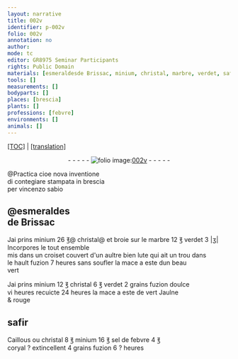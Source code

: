 ```yaml
---
layout: narrative
title: 002v
identifier: p-002v
folio: 002v
annotation: no
author:
mode: tc
editor: GR8975 Seminar Participants
rights: Public Domain
materials: [esmeraldesde Brissac, minium, christal, marbre, verdet, safir, Caillous, sel de febvre, coryal]
tools: []
measurements: []
bodyparts: []
places: [brescia]
plants: []
professions: [febvre]
environments: []
animals: []
---
```


<p><a href="{{ site.baseurl }}/diplomatic/">[TOC]</a> | <a href="{{ site.baseurl }}/texts/p-002v_tl/" target="_blank">[translation]</a></p><div class="folio" align="center">- - - - - <a href="http://gallica.bnf.fr/ark:/12148/btv1b10500001g/f10.image" target="_blank"><img src="https://cu-mkp.github.io/2017-workshop-edition/assets/photo-icon.png" alt="folio image: " style="display:inline-block; margin-bottom:-3px;"/>002v</a> - - - - - </div>  
  
@Practica cioe nova inventione<br/>di contegiare stampata in <span class="pl">brescia</span><br/>per vincenzo sabio
 
 
  <span class="add">

## @<span class="m">esmeraldes<br/>de Brissac</span>

</span> 
Jai prins <span class="m">miniu<span class="exp">m</span></span> 26 ℥@ <span class="m"><span class="exp">christ</span>al</span>@<span class="add"><span class="ill"></span> et broie sur le <span class="m">marbre</span></span> 12 ℥ <span class="m">v<span class="exp">er</span>det</span> 3 |ʒ| Incorpores le tout ensemble<br/> mis dans un <span class="exp">crois</span>et couvert d'un a<span class="exp">ultr</span>e bien lute qui ait un trou dans<br/> le hault fuzion 7 heures sans soufler la mace a este dun beau<br/> v<span class="exp">er</span>t
 
Jai prins <span class="m">miniu<span class="exp">m</span></span> 12 ℥ <span class="m"><span class="exp">christ</span>al</span> 6 ℥ <span class="m">v<span class="exp">er</span>det</span> 2 grains fuzion doulce<br/> vi heures recuicte 24 heures la mace a este de v<span class="exp">er</span>t Jaulne<br/> & rouge
 
 
  

## <span class="m">safir</span>

 
<span class="m">Caillous</span> ou <span class="m"><span class="exp">christ</span>al</span> 8 ℥ <span class="m">miniu<span class="exp">m</span></span> 16 ℥ <span class="m">sel de <span class="pro">febvre</span></span> 4 ℥<br/> <span class="m">coryal</span> <span class="x">?</span> extincellent 4 grains fuzion 6 <span class="x">?</span> heures
 
